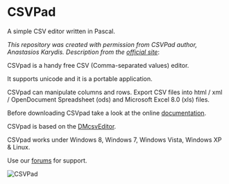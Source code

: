 # CSVPad
A simple CSV editor written in Pascal.

*This repository was created with permission from CSVPad author, Anastasios Karydis. Description from the [official site](https://www.trustfm.net/software/utilities/CSVpad.php)*:

CSVpad is a handy free CSV (Comma-separated values) editor.

It supports unicode and it is a portable application.

CSVpad can manipulate columns and rows. Export CSV files into html / xml / OpenDocument Spreadsheet (ods) and Microsoft Excel 8.0 (xls) files.

Before downloading CSVpad take a look at the online [documentation](https://www.trustfm.net/software/utilities/CSVpad.php?page=Documentation).

CSVpad is based on the [DMcsvEditor](https://code.google.com/p/dmcsveditor/).

CSVpad works under Windows 8, Windows 7, Windows Vista, Windows XP & Linux.

Use our [forums](http://www.trustfm.net/forum) for support. 

![CSVPad](https://www.trustfm.net/software/utilities/Images/CSVpad/CSVpad-Main-Win.png)
